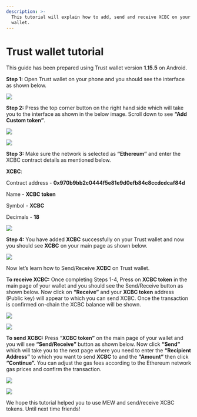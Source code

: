 ```yaml
---
description: >-
  This tutorial will explain how to add, send and receive XCBC on your Trust
  wallet.
---
```


# Trust wallet tutorial

This guide has been prepared using Trust wallet version **1.15.5** on Android. 

**Step 1:** Open Trust wallet on your phone and you should see the interface as shown below. 

![](../.gitbook/assets/0.jpeg)

**Step 2:** Press the top corner button on the right hand side which will take you to the interface as shown in the below image. Scroll down to see **“Add Custom token”**.

![](../.gitbook/assets/2-1.jpg)

![](../.gitbook/assets/2-2.jpg)

**Step 3:** Make sure the network is selected as **“Ethereum”** and enter the XCBC contract details as mentioned below.

**XCBC**:

Contract address - **0x970b9bb2c0444f5e81e9d0efb84c8ccdcdcaf84d**

Name - **XCBC token**

Symbol - **XCBC**

Decimals - **18**

![](../.gitbook/assets/3%20%281%29.jpeg)

**Step 4:** You have added **XCBC** successfully on your Trust wallet and now you should see **XCBC** on your main page as shown below.

![](../.gitbook/assets/4-1.jpg)

Now let’s learn how to Send/Receive **XCBC** on Trust wallet.

**To receive XCBC:** Once completing Steps 1-4, Press on **XCBC token** in the main page of your wallet and you should see the Send/Receive button as shown below. Now click on **“Receive”** and your **XCBC token** address \(Public key\) will appear to which you can send XCBC. Once the transaction is confirmed on-chain the XCBC balance will be shown.

![](../.gitbook/assets/5-1.jpg)

![](../.gitbook/assets/5-2.jpg)

**To send XCBC:** Press “**XCBC token”** on the main page of your wallet and you will see **“Send/Receive”** button as shown below. Now click **“Send”** which will take you to the next page where you need to enter the **“Recipient Address”** to which you want to send **XCBC** to and the **“Amount”** then click **“Continue”.** You can adjust the gas fees according to the Ethereum network gas prices and confirm the transaction.

![](../.gitbook/assets/6-1.jpg)

![](../.gitbook/assets/6-2.jpg)

We hope this tutorial helped you to use MEW and send/receive XCBC tokens. Until next time friends!


